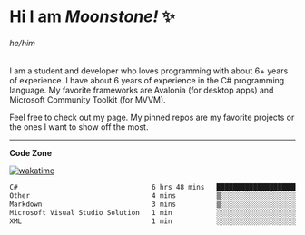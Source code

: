 
<!--
**MoonstoneStudios/MoonstoneStudios** is a ✨ _special_ ✨ repository because its `README.md` (this file) appears on your GitHub profile.

Here are some ideas to get you started:

- 🔭 I’m currently working on ...
- 🌱 I’m currently learning ...
- 👯 I’m looking to collaborate on ...
- 🤔 I’m looking for help with ...
- 💬 Ask me about ...
- 📫 How to reach me: ...
- 😄 Pronouns: ...
- ⚡ Fun fact: ...
-->

# Hi I am _Moonstone!_  ✨
###### he/him

I am a student and developer who loves programming with about 6+ years of experience. 
I have about 6 years of experience in the C# programming language. 
My favorite frameworks are Avalonia (for desktop apps) and Microsoft Community Toolkit (for MVVM).

Feel free to check out my page. My pinned repos are my favorite projects or the ones I want to show off the most. 

---

**Code Zone**


[![wakatime](https://wakatime.com/badge/user/35c755da-7226-42ef-89f9-892c03fbcf7e.svg?style=for-the-badge)](https://wakatime.com/@35c755da-7226-42ef-89f9-892c03fbcf7e)
<!--START_SECTION:waka-->

```txt
C#                                 6 hrs 48 mins   ████████████████████████▒   97.08 %
Other                              4 mins          ▒░░░░░░░░░░░░░░░░░░░░░░░░   01.10 %
Markdown                           3 mins          ▒░░░░░░░░░░░░░░░░░░░░░░░░   00.78 %
Microsoft Visual Studio Solution   1 min           ░░░░░░░░░░░░░░░░░░░░░░░░░   00.45 %
XML                                1 min           ░░░░░░░░░░░░░░░░░░░░░░░░░   00.41 %
```

<!--END_SECTION:waka-->
